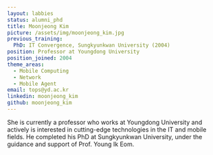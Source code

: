 ```yaml
---
layout: labbies
status: alumni_phd
title: Moonjeong Kim
picture: /assets/img/moonjeong_kim.jpg
previous_training:
  PhD: IT Convergence, Sungkyunkwan University (2004)
position: Professor at Youngdong University
position_joined: 2004
theme_areas:
  - Mobile Computing
  - Network
  - Mobile Agent
email: tops@yd.ac.kr
linkedin: moonjeong_kim
github: moonjeong_kim
---
```


She is currently a professor who works at Youngdong University
and actively is interested in cutting-edge technologies in the IT and mobile fields. He completed his PhD at Sungkyunkwan University, under the guidance and support of Prof. Young Ik Eom.

 
